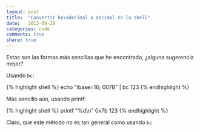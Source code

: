 ```yaml
---
layout: post
title:  "Convertir hexadecimal a decimal en la shell"
date:   2013-09-28
categories: code
comments: true
share: true
---
```


Estas son las formas más sencillas que he encontrado, ¿alguna sugerencia mejor?

Usando `bc`:

{% highlight shell %}
echo "ibase=16; 007B" | bc
123
{% endhighlight %}

Más sencillo aún, usando printf:

{% highlight shell %}
printf "%d\n" 0x7b
123
{% endhighlight %}

Claro, que este método no es tan general como usando `bc`
